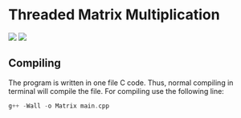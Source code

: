 # Threaded Matrix Multiplication
<p>
  <img src="https://img.shields.io/pypi/status/Django.svg"/>
  <img src="https://img.shields.io/badge/contributions-welcome-orange.svg"/>
</p>

## Compiling
The program is written in one file C code. Thus, normal compiling in terminal will compile the file. For compiling use the following line:

``` c
g++ -Wall -o Matrix main.cpp
```

